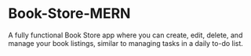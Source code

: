# Book-Store-MERN
A fully functional Book Store app where you can create, edit, delete, and manage your book listings, similar to managing tasks in a daily to-do list.
